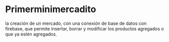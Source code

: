 # Primerminimercadito
la creación de un mercado, con una conexión de base de datos con firebase, que permite insertar, borrar y modificar los productos agregados o que ya estén agregados.
